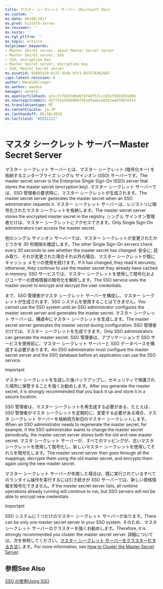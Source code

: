 ```yaml
---
title: マスター シークレット サーバー |Microsoft Docs
ms.custom: ''
ms.date: 06/08/2017
ms.prod: biztalk-server
ms.reviewer: ''
ms.suite: ''
ms.tgt_pltfrm: ''
ms.topic: article
helpviewer_keywords:
- Master Secret server, about Master Secret server
- Master Secret server, SSO
- SSO, encryption key
- Master Secret server, encryption key
- SSO, Master Secret server
ms.assetid: 93685a19-6c27-45db-bfc1-957574362687
caps.latest.revision: 8
author: MandiOhlinger
ms.author: mandia
manager: anneta
ms.openlocfilehash: a1cc7cfdd23db46f574bf57ccc97ef5959391d0b
ms.sourcegitcommit: d27732e569b0897361dfaebca8352aa97bb7efe1
ms.translationtype: MT
ms.contentlocale: ja-JP
ms.lasthandoff: 05/10/2019
ms.locfileid: "65531111"
---
```

# <a name="master-secret-server"></a><span data-ttu-id="ed3ba-102">マスタ シークレット サーバー</span><span class="sxs-lookup"><span data-stu-id="ed3ba-102">Master Secret Server</span></span>
<span data-ttu-id="ed3ba-103">マスター シークレット サーバーとは、マスター シークレット (暗号化キー) を格納するエンタープライズ シングル サインオン (SSO) サーバーです。</span><span class="sxs-lookup"><span data-stu-id="ed3ba-103">The master secret server is the Enterprise Single Sign-On (SSO) server that stores the master secret (encryption key).</span></span> <span data-ttu-id="ed3ba-104">マスター シークレット サーバーでは、SSO 管理者の要求時に、マスター シークレットが生成されます。</span><span class="sxs-lookup"><span data-stu-id="ed3ba-104">The master secret server generates the master secret when an SSO administrator requests it.</span></span> <span data-ttu-id="ed3ba-105">マスター シークレット サーバーは、レジストリに暗号化されたマスタ シークレットを格納します。</span><span class="sxs-lookup"><span data-stu-id="ed3ba-105">The master secret server stores the encrypted master secret in the registry.</span></span> <span data-ttu-id="ed3ba-106">シングル サインオン管理者だけは、マスター シークレットにアクセスできます。</span><span class="sxs-lookup"><span data-stu-id="ed3ba-106">Only Single Sign-On administrators can access the master secret.</span></span>  
  
 <span data-ttu-id="ed3ba-107">他のシングル サインオン サーバーでは、マスター シークレットが変更されたかどうかを 30 秒間隔を確認します。</span><span class="sxs-lookup"><span data-stu-id="ed3ba-107">The other Single Sign-On servers check every 30 seconds to see whether the master secret has changed.</span></span> <span data-ttu-id="ed3ba-108">安全に; 読み取り、それが変更された場合それ以外の場合、マスター シークレットが既にキャッシュ メモリの使用を続けます。</span><span class="sxs-lookup"><span data-stu-id="ed3ba-108">If it has changed, they read it securely; otherwise, they continue to use the master secret they already have cached in memory.</span></span> <span data-ttu-id="ed3ba-109">SSO サービスでは、マスター シークレットを使用して暗号化およびユーザーの資格情報の暗号化を解除します。</span><span class="sxs-lookup"><span data-stu-id="ed3ba-109">The SSO service uses the master secret to encrypt and decrypt the user credentials.</span></span>  
  
 <span data-ttu-id="ed3ba-110">まで、SSO 管理者がマスタ シークレット サーバーを構成し、マスター シークレットが生成されます、SSO システムを使用することはできません。</span><span class="sxs-lookup"><span data-stu-id="ed3ba-110">You cannot use the SSO system until an SSO administrator configures the master secret server and generates the master secret.</span></span> <span data-ttu-id="ed3ba-111">マスター シークレット サーバーは、構成中にマスター シークレットを生成します。</span><span class="sxs-lookup"><span data-stu-id="ed3ba-111">The master secret server generates the master secret during configuration.</span></span> <span data-ttu-id="ed3ba-112">SSO 管理者だけでは、マスター シークレットを生成できます。</span><span class="sxs-lookup"><span data-stu-id="ed3ba-112">Only SSO administrators can generate the master secret.</span></span> <span data-ttu-id="ed3ba-113">SSO 管理者は、アプリケーションで SSO サービスを使用前に、マスター シークレット サーバーと SSO データベースを構成する必要があります。</span><span class="sxs-lookup"><span data-stu-id="ed3ba-113">An SSO administrator must configure the master secret server and the SSO database before an application can use the SSO service.</span></span>  
  
> [!IMPORTANT]
>  <span data-ttu-id="ed3ba-114">マスター シークレットを生成した後バックアップし、セキュリティで保護された場所に保管することを強くお勧めします。</span><span class="sxs-lookup"><span data-stu-id="ed3ba-114">After you generate the master secret, it is strongly recommended that you back it up and store it in a secure location.</span></span>  
  
 <span data-ttu-id="ed3ba-115">SSO 管理者は、マスター シークレットを再生成する必要がある、たとえば、SSO 管理者がマスタ シークレットを定期的に、変更する必要がある場合、マスタ シークレット サーバーを格納両方新旧のマスター シークレットします。</span><span class="sxs-lookup"><span data-stu-id="ed3ba-115">When an SSO administrator needs to regenerate the master secret, for example, if the SSO administrator wants to change the master secret periodically, the master secret server stores both the old and new master secret.</span></span> <span data-ttu-id="ed3ba-116">マスタ シークレット サーバーが、すべてのマッピングが、古いマスタ シークレットを使用して復号化し、新しいマスター シークレットを使用してそれらを暗号化します。</span><span class="sxs-lookup"><span data-stu-id="ed3ba-116">The master secret server then goes through all the mappings, decrypts them using the old master secret, and encrypts them again using the new master secret.</span></span>  
  
 <span data-ttu-id="ed3ba-117">マスター シークレット サーバーが失敗した場合は、既に実行されているすべてのランタイム操作を実行するには引き続きが SSO サーバーでは、新しい資格情報を暗号化できません。</span><span class="sxs-lookup"><span data-stu-id="ed3ba-117">If the master secret server fails, all runtime operations already running will continue to run, but SSO servers will not be able to encrypt new credentials.</span></span>  
  
> [!IMPORTANT]
>  <span data-ttu-id="ed3ba-118">SSO システムに 1 つだけのマスター シークレット サーバーがあります。</span><span class="sxs-lookup"><span data-stu-id="ed3ba-118">There can be only one master secret server in your SSO system.</span></span> <span data-ttu-id="ed3ba-119">そのため、マスタ シークレット サーバーのクラスターを強くお勧めします。</span><span class="sxs-lookup"><span data-stu-id="ed3ba-119">Therefore, it is strongly recommended you cluster the master secret server.</span></span> <span data-ttu-id="ed3ba-120">詳細については、次を参照してください。[マスター シークレット サーバーをクラスター化する方法](../core/how-to-cluster-the-master-secret-server1.md)します。</span><span class="sxs-lookup"><span data-stu-id="ed3ba-120">For more information, see [How to Cluster the Master Secret Server](../core/how-to-cluster-the-master-secret-server1.md).</span></span>  
  
## <a name="see-also"></a><span data-ttu-id="ed3ba-121">参照</span><span class="sxs-lookup"><span data-stu-id="ed3ba-121">See Also</span></span>  
 [<span data-ttu-id="ed3ba-122">SSO の使用</span><span class="sxs-lookup"><span data-stu-id="ed3ba-122">Using SSO</span></span>](../core/using-sso.md)